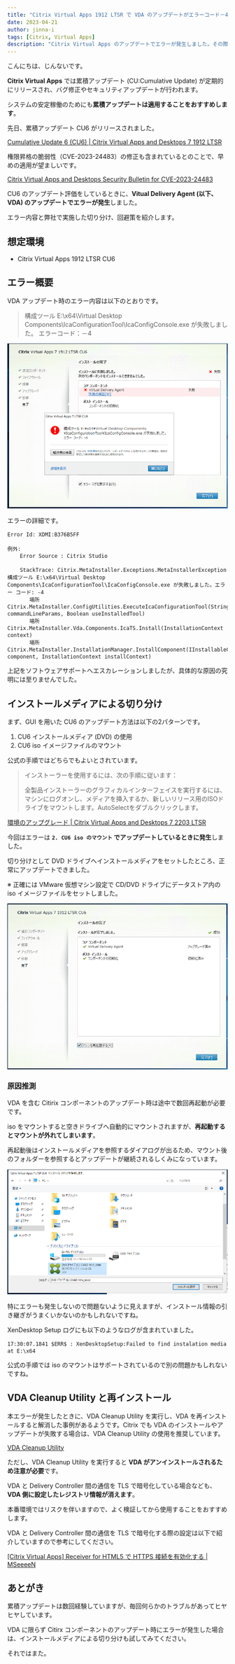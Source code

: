 ```yaml
---
title: "Citrix Virtual Apps 1912 LTSR で VDA のアップデートがエラーコード－4で失敗する"
date: 2023-04-21
author: jinna-i
tags: [Citrix, Virtual Apps]
description: "Citrix Virtual Apps のアップデートでエラーが発生しました。その際の切り分けや回避策を紹介しています。"
---
```


こんにちは、じんないです。

**Citrix Virtual Apps** では累積アップデート (CU:Cumulative Update) が定期的にリリースされ、バグ修正やセキュリティアップデートが行われます。

システムの安定稼働のためにも**累積アップデートは適用することをおすすめします**。

先日、累積アップデート CU6 がリリースされました。

[Cumulative Update 6 (CU6) | Citrix Virtual Apps and Desktops 7 1912 LTSR](https://docs.citrix.com/en-us/citrix-virtual-apps-desktops/1912-ltsr/whats-new/cumulative-update-6.html)

権限昇格の脆弱性（CVE-2023-24483）の修正も含まれているとのことで、早めの適用が望ましいです。

[Citrix Virtual Apps and Desktops Security Bulletin for CVE-2023-24483](https://support.citrix.com/article/CTX477616/citrix-virtual-apps-and-desktops-security-bulletin-for-cve202324483)

CU6 のアップデート評価をしているときに、**Vitual Delivery Agent (以下、VDA) のアップデートでエラーが発生**しました。

エラー内容と弊社で実施した切り分け、回避策を紹介します。

## 想定環境

- Citrix Virtual Apps 1912 LTSR CU6

## エラー概要

VDA アップデート時のエラー内容は以下のとおりです。

> 構成ツール E:\x64\Virtual Desktop Components\IcaConfigurationTool\IcaConfigConsole.exe が失敗しました。
> エラーコード：－4

![VDA のアップデートでエラー](images/001.png)

エラーの詳細です。

```
Error Id: XDMI:B376B5FF

例外:
    Error Source : Citrix Studio
    
    StackTrace: Citrix.MetaInstaller.Exceptions.MetaInstallerException 構成ツール E:\x64\Virtual Desktop Components\IcaConfigurationTool\IcaConfigConsole.exe が失敗しました。エラー コード: -4
       場所 Citrix.MetaInstaller.ConfigUtilities.ExecuteIcaConfigurationTool(String commandLineParams, Boolean useInstalledTool)
       場所 Citrix.MetaInstaller.Vda.Components.IcaTS.Install(InstallationContext context)
       場所 Citrix.MetaInstaller.InstallationManager.InstallComponent(IInstallableComponent component, InstallationContext installContext)
```

上記をソフトウェアサポートへエスカレーションしましたが、具体的な原因の究明には至りませんでした。

## インストールメディアによる切り分け

まず、GUI を用いた CU6 のアップデート方法は以下の2パターンです。

1. CU6 インストールメディア (DVD) の使用
2. CU6 iso イメージファイルのマウント

公式の手順ではどちらでもよいとされています。

> インストーラーを使用するには、次の手順に従います：
> 
> 全製品インストーラーのグラフィカルインターフェイスを実行するには、マシンにログオンし、メディアを挿入するか、新しいリリース用のISOドライブをマウントします。AutoSelectをダブルクリックします。

[環境のアップグレード | Citrix Virtual Apps and Desktops 7 2203 LTSR](https://docs.citrix.com/ja-jp/citrix-virtual-apps-desktops/2203-ltsr/upgrade-migrate/upgrade.html#%E3%82%A2%E3%83%83%E3%83%97%E3%82%B0%E3%83%AC%E3%83%BC%E3%83%89%E6%89%8B%E9%A0%86)

今回はエラーは **`2. CU6 iso のマウント` でアップデートしているときに発生**しました。

切り分けとして DVD ドライブへインストールメディアをセットしたところ、正常にアップデートできました。

※ 正確には VMware 仮想マシン設定で CD/DVD ドライブにデータストア内の iso イメージファイルをセットしました。

![アップデートの成功](images/002.png)

### 原因推測

VDA を含む Citirix コンポーネントのアップデート時は途中で数回再起動が必要です。

iso をマウントすると空きドライブへ自動的にマウントされますが、**再起動するとマウントが外れてしまいます**。

再起動後はインストールメディアを参照するダイアログが出るため、マウント後のフォルダーを参照するとアップデートが継続されるしくみになっています。

![インストールメディアの参照](images/003.png)

特にエラーも発生しないので問題ないように見えますが、インストール情報の引き継ぎがうまくいかないのかもしれないですね。

XenDesktop Setup ログにも以下のようなログが含まれていました。

```
17:30:07.1841 $ERR$ : XenDesktopSetup:Failed to find instalation media at E:\x64
```

公式の手順では iso のマウントはサポートされているので別の問題かもしれないですね。

## VDA Cleanup Utility と再インストール

本エラーが発生したときに、VDA Cleanup Utility を実行し、VDA を再インストールすると解消した事例があるようです。Citrix でも VDA のインストールやアップデートが失敗する場合は、VDA Cleanup Utility の使用を推奨しています。

[VDA Cleanup Utility](https://support.citrix.com/article/CTX209255/vda-cleanup-utility)

ただし、VDA Cleanup Utility を実行すると **VDA がアンインストールされるため注意が必要**です。

VDA と Delivery Controller 間の通信を TLS で暗号化している場合なども、**VDA 側に設定したレジストリ情報が消えます**。

本番環境ではリスクを伴いますので、よく検証してから使用することをおすすめします。

VDA と Delivery Controller 間の通信を TLS で暗号化する際の設定は以下で紹介していますので参考にしてください。

[\[Citrix Virtual Apps\] Receiver for HTML5 で HTTPS 接続を有効化する | MSeeeeN](https://mseeeen.msen.jp/enable-https-connection-in-receiver-for-html5/)

## あとがき

累積アップデートは数回経験していますが、毎回何らかのトラブルがあってヒヤヒヤしています。

VDA に限らず Citirx コンポーネントのアップデート時にエラーが発生した場合は、インストールメディアによる切り分けも試してみてください。

それではまた。

